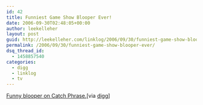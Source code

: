 ```yaml
---
id: 42
title: Funniest Game Show Blooper Ever!
date: 2006-09-30T02:48:05+00:00
author: leekelleher
layout: post
guid: http://leekelleher.com/linklog/2006/09/30/funniest-game-show-blooper-ever/
permalink: /2006/09/30/funniest-game-show-blooper-ever/
dsq_thread_id:
  - 1458857540
categories:
  - digg
  - linklog
  - tv
---
```

[Funny blooper on Catch Phrase.](http://www.youtube.com/watch?v=Izet8zN1vmE)[via [digg](http://digg.com/videos_comedy/Funniest_Game_Show_Blooper_Ever)]